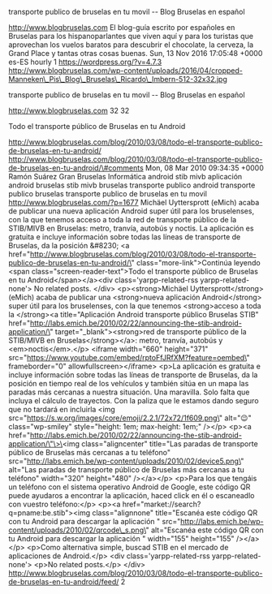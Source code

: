 transporte publico de bruselas en tu movil -- Blog Bruselas en español

http://www.blogbruselas.com El blog-guía escrito por españoles en
Bruselas para los hispanoparlantes que viven aquí y para los turistas
que aprovechan los vuelos baratos para descubrir el chocolate, la
cerveza, la Grand Place y tantas otras cosas buenas. Sun, 13 Nov 2016
17:05:48 +0000 es-ES hourly 1 https://wordpress.org/?v=4.7.3
http://www.blogbruselas.com/wp-content/uploads/2016/04/cropped-Manneken\_Pis\_Blog\_Bruselas\_Ricardo\_Imbern-512-32x32.jpg

transporte publico de bruselas en tu movil -- Blog Bruselas en español

http://www.blogbruselas.com 32 32

Todo el transporte público de Bruselas en tu Android

http://www.blogbruselas.com/blog/2010/03/08/todo-el-transporte-publico-de-bruselas-en-tu-android/
http://www.blogbruselas.com/blog/2010/03/08/todo-el-transporte-publico-de-bruselas-en-tu-android/\#comments
Mon, 08 Mar 2010 09:34:35 +0000 Ramón Suárez Gran Bruselas Informática
android stib mivb aplicación android bruselas stib mivb bruselas
transporte publico android transporte publico bruselas transporte
publico de bruselas en tu movil http://www.blogbruselas.com/?p=1677
Michäel Uyttersprott (eMich) acaba de publicar una nueva aplicación
Android super útil para los bruselenses, con la que tenemos acceso a
toda la red de transporte público de la STIB/MIVB en Bruselas: metro,
tranvía, autobús y noctis. La aplicación es gratuita e incluye
información sobre todas las líneas de transporte de Bruselas, da la
posición &\#8230; \<a
href=\"http://www.blogbruselas.com/blog/2010/03/08/todo-el-transporte-publico-de-bruselas-en-tu-android/\"
class=\"more-link\"\>Continúa leyendo \<span
class=\"screen-reader-text\"\>Todo el transporte público de Bruselas en
tu Android\</span\>\</a\>\<div class=\'yarpp-related-rss
yarpp-related-none\'\> No related posts. \</div\> \<p\>\<strong\>Michäel
Uyttersprott\</strong\> (eMich) acaba de publicar una \<strong\>nueva
aplicación Android\</strong\> super útil para los bruselenses, con la
que tenemos \<strong\>acceso a toda la \</strong\>\<a title=\"Aplicación
Android transporte público Bruselas STIB\"
href=\"http://labs.emich.be/2010/02/22/announcing-the-stib-android-application/\"
target=\"\_blank\"\>\<strong\>red de transporte público de la STIB/MIVB
en Bruselas\</strong\>\</a\>: metro, tranvía, autobús y
\<em\>noctis\</em\>.\</p\> \<iframe width=\"660\" height=\"371\"
src=\"https://www.youtube.com/embed/rptoFfJRfXM?feature=oembed\"
frameborder=\"0\" allowfullscreen\>\</iframe\> \<p\>La aplicación es
gratuita e incluye información sobre todas las líneas de transporte de
Bruselas, da la posición en tiempo real de los vehículos y también sitúa
en un mapa las paradas más cercanas a nuestra situación. Una maravilla.
Solo falta que incluya el cálculo de trayectos. Con la paliza que le
estamos dando seguro que no tardará en incluirla \<img
src=\"https://s.w.org/images/core/emoji/2.2.1/72x72/1f609.png\"
alt=\"😉\" class=\"wp-smiley\" style=\"height: 1em; max-height: 1em;\"
/\>\</p\> \<p\>\<a
href=\"http://labs.emich.be/2010/02/22/announcing-the-stib-android-application/\"\>\<img
class=\"aligncenter\" title=\"Las paradas de transporte público de
Bruselas más cercanas a tu teléfono\"
src=\"http://labs.emich.be/wp-content/uploads/2010/02/device5.png\"
alt=\"Las paradas de transporte público de Bruselas más cercanas a tu
teléfono\" width=\"320\" height=\"480\" /\>\</a\>\</p\> \<p\>Para los
que tengáis un teléfono con el sistema operativo Android de Google, este
código QR puede ayudaros a encontrar la aplicación, haced click en él o
escaneadlo con vuestro teléfono:\</p\> \<p\>\<a
href=\"market://search?q=pname:be.stib\"\>\<img class=\"alignnone\"
title=\"Escanéa este código QR con tu Android para descargar la
aplicación \"
src=\"http://labs.emich.be/wp-content/uploads/2010/02/qrcode\_s.png\"
alt=\"Escanéa este código QR con tu Android para descargar la aplicación
\" width=\"155\" height=\"155\" /\>\</a\>\</p\> \<p\>Como alternativa
simple, buscad STIB en el mercado de aplicaciones de Android.\</p\>
\<div class=\'yarpp-related-rss yarpp-related-none\'\> \<p\>No related
posts.\</p\> \</div\>
http://www.blogbruselas.com/blog/2010/03/08/todo-el-transporte-publico-de-bruselas-en-tu-android/feed/
2
